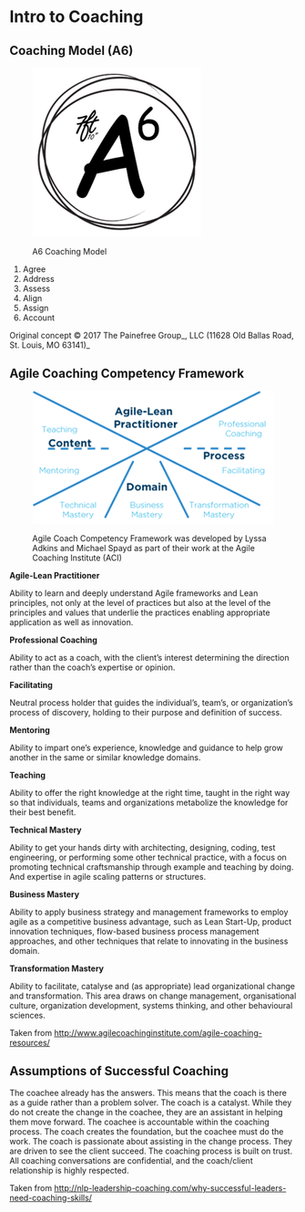 # Intro to Coaching

## Coaching Model (A6)

<figure><img src="../.gitbook/assets/image (17).png" alt=""><figcaption><p>A6 Coaching Model</p></figcaption></figure>

1. Agree
2. Address
3. Assess
4. Align
5. Assign
6. Account

Original concept © 2017 The Painefree Group_, LLC  (11628 Old Ballas Road, St. Louis, MO 63141)_

## Agile Coaching Competency Framework

<figure><img src="../.gitbook/assets/image (50).png" alt=""><figcaption><p>Agile Coach Competency Framework was developed by Lyssa Adkins and Michael Spayd as part of their work at the Agile Coaching Institute (ACI)</p></figcaption></figure>

**Agile-Lean Practitioner**&#x20;

Ability to learn and deeply understand Agile frameworks and Lean principles, not only at the level of practices but also at the level of the principles and values that underlie the practices enabling appropriate application as well as innovation.

**Professional Coaching**&#x20;

Ability to act as a coach, with the client’s interest determining the direction rather than the coach’s expertise or opinion.

**Facilitating**&#x20;

Neutral process holder that guides the individual’s, team’s, or organization’s process of discovery, holding to their purpose and definition of success.

**Mentoring**&#x20;

Ability to impart one’s experience, knowledge and guidance to help grow another in the same or similar knowledge domains.

**Teaching**&#x20;

Ability to offer the right knowledge at the right time, taught in the right way so that individuals, teams and organizations metabolize the knowledge for their best benefit.

**Technical Mastery**&#x20;

Ability to get your hands dirty with architecting, designing, coding, test engineering, or performing some other technical practice, with a focus on promoting technical craftsmanship through example and teaching by doing.  And expertise in agile scaling patterns or structures.

**Business Mastery**&#x20;

Ability to apply business strategy and management frameworks to employ agile as a competitive business advantage, such as Lean Start-Up, product innovation techniques, flow-based business process management approaches, and other techniques that relate to innovating in the business domain.

**Transformation Mastery**&#x20;

Ability to facilitate, catalyse and (as appropriate) lead organizational change and transformation. This area draws on change management, organisational culture, organization development, systems thinking, and other behavioural sciences.

Taken from http://www.agilecoachinginstitute.com/agile-coaching-resources/

## Assumptions of Successful Coaching

The coachee already has the answers. This means that the coach is there as a guide rather than a problem solver. The coach is a catalyst. While they do not create the change in the coachee, they are an assistant in helping them move forward. The coachee is accountable within the coaching process. The coach creates the foundation, but the coachee must do the work. The coach is passionate about assisting in the change process. They are driven to see the client succeed. The coaching process is built on trust. All coaching conversations are confidential, and the coach/client relationship is highly respected.

Taken from http://nlp-leadership-coaching.com/why-successful-leaders-need-coaching-skills/
